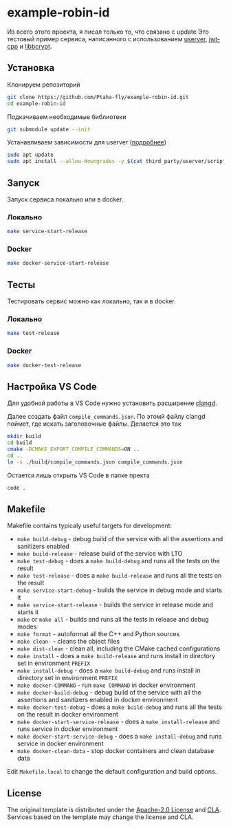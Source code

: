 # example-robin-id
Из всего этого проекта, я писал только то, что связано с update
Это тестовый пример сервиса, написанного с использованием [userver](https://github.com/userver-framework/userver), [jwt-cpp](https://github.com/Thalhammer/jwt-cpp) и [libbcrypt](https://github.com/trusch/libbcrypt).

## Установка

Клонируем репозиторий
```bash
git clone https://github.com/Ptaha-fly/example-robin-id.git
cd example-robin-id
```

Подкачиваем необходимые библиотеки
```bash
git submodule update --init
```

Устанавливаем зависимости для userver ([подробнее](https://userver.tech/de/dab/md_en_2userver_2build_2build.html))
```bash
sudo apt update
sudo apt install --allow-downgrades -y $(cat third_party/userver/scripts/docs/en/deps/ubuntu-22.04.md | tr '\n' ' ')
```
## Запуск

Запуск сервиса локально или в docker.

### Локально
```bash
make service-start-release
```
### Docker
```bash
make docker-service-start-release
```
## Тесты

Тестировать сервис можно как локально, так и в docker.

### Локально
```bash
make test-release
```
### Docker
```bash
make docker-test-release
```
## Настройка VS Code

Для удобной работы в VS Code нужно установить расширение [clangd](https://marketplace.visualstudio.com/items?itemName=llvm-vs-code-extensions.vscode-clangd).

Далее создать файл `compile_commands.json`. По этомй файлу clangd поймет, где искать заголовочные файлы. Делается это так
```bash
mkdir build
cd build
cmake -DCMAKE_EXPORT_COMPILE_COMMANDS=ON ..
cd ..
ln -s ./build/compile_commands.json compile_commands.json
```

Остается лишь открыть VS Code в папке пректа
```bash
code .
```

## Makefile

Makefile contains typicaly useful targets for development:

* `make build-debug` - debug build of the service with all the assertions and sanitizers enabled
* `make build-release` - release build of the service with LTO
* `make test-debug` - does a `make build-debug` and runs all the tests on the result
* `make test-release` - does a `make build-release` and runs all the tests on the result
* `make service-start-debug` - builds the service in debug mode and starts it
* `make service-start-release` - builds the service in release mode and starts it
* `make` or `make all` - builds and runs all the tests in release and debug modes
* `make format` - autoformat all the C++ and Python sources
* `make clean-` - cleans the object files
* `make dist-clean` - clean all, including the CMake cached configurations
* `make install` - does a `make build-release` and runs install in directory set in environment `PREFIX`
* `make install-debug` - does a `make build-debug` and runs install in directory set in environment `PREFIX`
* `make docker-COMMAND` - run `make COMMAND` in docker environment
* `make docker-build-debug` - debug build of the service with all the assertions and sanitizers enabled in docker environment
* `make docker-test-debug` - does a `make build-debug` and runs all the tests on the result in docker environment
* `make docker-start-service-release` - does a `make install-release` and runs service in docker environment
* `make docker-start-service-debug` - does a `make install-debug` and runs service in docker environment
* `make docker-clean-data` - stop docker containers and clean database data

Edit `Makefile.local` to change the default configuration and build options.


## License

The original template is distributed under the [Apache-2.0 License](https://github.com/userver-framework/userver/blob/develop/LICENSE)
and [CLA](https://github.com/userver-framework/userver/blob/develop/CONTRIBUTING.md). Services based on the template may change
the license and CLA.
